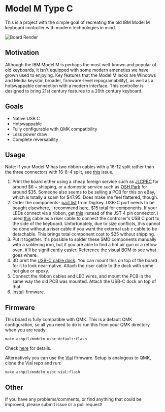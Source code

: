 # Model M Type C
This is a project with the simple goal of recreating the old IBM Model M keyboard controller with modern technologies in mind.

![Board Render](images/render.png)

## Motivation
Although the IBM Model M is perhaps the most well-known and popular of old keyboards, it isn't equipped with some modern ameneties we have grown used to enjoying. Key features that the Model M lacks are Windows and Media keys(or, broader, firmware-level repogramability), as well as a hotswappable connection with a modern interface. This controller is designed to bring 21st century features to a 20th century keyboard.

## Goals
- Native USB C
- Hotswappable
- Fully configurable with QMK compatibility
- Less power draw
- Complete reversability

## Usage
Note: If your Model M has two ribbon cables with a 16-12 split rather than the three connectors with 16-8-4 split, see [this](https://github.com/ashpil/Model-M-Type-C-Controller/issues/2) issue.

1. Print the board either using a cheap foreign service such as [JLCPBC](https://jlcpcb.com/ "JLCPBC") for around $6 + shipping, or a domestic service such as [OSH Park](https://oshpark.com/ "OSH Park") for around $35. Someone also seems to be selling a PCB for this on eBay, which is totally a scam for $47.95. Does make me feel flattered, though.
2. Order the components- [part list](https://www.digikey.com/short/p00t8f "part list") from Digikey. USB-C port needs to be bought elsewhere, I recommend [here](https://keeb.io/products/usb-c-port-12-pin-hro-type-c-31-m-12 "usb c hro female port").  $15 total for components. If your LEDs connect via a ribbon, get [this](https://www.digikey.com/short/p012jt "this") instead of the JST 4 pin connector. I used [this](https://www.amazon.com/gp/product/B01787RB40 "usb c cable") cable as a riser cable to connect the controller's USB C port to the side of the keyboard. Unfortunately, due to size conflicts, this cannot be done without a riser cable if you want the external usb c cable to be detachable. This brings total component cost to $25 without shipping.
3. Put it together. It's possible to solder these SMD components manually with a soldering iron, but if you are able to find a hot air gun or a reflow oven, it'll be significantly easier. Reference the visual BOM to see what goes where.
4. 3D print the [USB-C cable dock](usbcdock.stl "usb c dock"). You can mount this on top of the board for it to look near-native. Attach the riser cable to the dock with some hot glue or epoxy.
4. Connect the ribbon cables and LED wires, and mount the PCB in the same way the old PCB was mounted. Attach the USB-C dock on top of that.
5. Install firmware.

## Firmware
This board is fully compatible with QMK. This is a default QMK configuration, so all you need to do is run this from your QMK directory when you are ready:

	make ashpil/modelm_usbc:default:flash
	
Check [here](https://github.com/qmk/qmk_firmware/tree/master/keyboards/ashpil/modelm_usbc "QMK profile") for details.

Alternatively you can use the [Vial](https://get.vial.today/) firmware. Setup is analogous to QMK, clone the Vial repo and run:
	
	make ashpil/modelm_usbc:vial:flash

## Other

If you have any problems/comments, or find anything that could be improved, please submit issue or a pull request!
